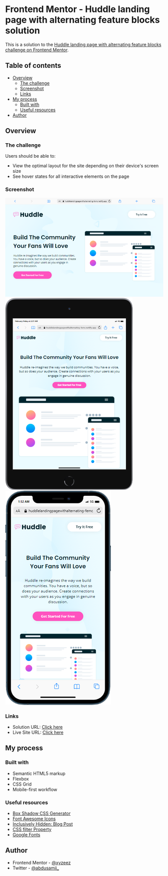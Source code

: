# Frontend Mentor - Huddle landing page with alternating feature blocks solution

This is a solution to the [Huddle landing page with alternating feature blocks challenge on Frontend Mentor](https://www.frontendmentor.io/challenges/huddle-landing-page-with-alternating-feature-blocks-5ca5f5981e82137ec91a5100).

## Table of contents

- [Overview](#overview)
  - [The challenge](#the-challenge)
  - [Screenshot](#screenshot)
  - [Links](#links)
- [My process](#my-process)
  - [Built with](#built-with)
  - [Useful resources](#useful-resources)
- [Author](#author)


## Overview

### The challenge

Users should be able to:

- View the optimal layout for the site depending on their device's screen size
- See hover states for all interactive elements on the page

### Screenshot

![](./images/screenshots/Desktop.png)
![](./images/screenshots/Tablet.png)
![](./images/screenshots/mobile.png)


### Links

- Solution URL: [Click here](https://www.frontendmentor.io/solutions/responsive-huddle-landing-page-with-alternating-feature-blocks-t2dYISbenx)
- Live Site URL: [Click here](https://huddlelandingpagewithalternating-femc.netlify.app/)

## My process

### Built with

- Semantic HTML5 markup
- Flexbox
- CSS Grid
- Mobile-first workflow

### Useful resources

- [Box Shadow CSS Generator](https://cssgenerator.org/box-shadow-css-generator.html)
- [Font Awesome Icons](https://fontawesome.com/)
- [Inclusively Hidden: Blog Post](https://www.scottohara.me/blog/2017/04/14/inclusively-hidden.html)
- [CSS filter Property](https://www.w3schools.com/cssref/css3_pr_filter.php)
- [Google Fonts](https://fonts.google.com/)


## Author

- Frontend Mentor - [@xyzeez](https://www.frontendmentor.io/profile/xyzeez)
- Twitter - [@abdusamii_](https://twitter.com/abdusamii_)
